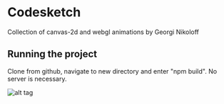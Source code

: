 # Codesketch

Collection of canvas-2d and webgl animations by Georgi Nikoloff

## Running the project

Clone from github, navigate to new directory and enter "npm build". No server is necessary.

![alt tag](http://codesketch.gnikoloff.com/public/images/social/codesketch-social.png)